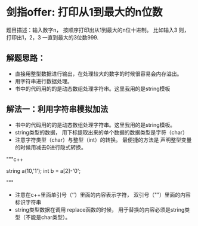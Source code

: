 # 剑指offer: 打印从1到最大的n位数
题目描述：输入数字n， 按顺序打印出从1到最大的n位十进制。 比如输入3 则， 打印出1，2，3 一直到最大的3位数999.

## 解题思路：
- 直接用整型数据进行输出，在处理较大的数字的时候很容易会内存溢出。
- 用字符串进行数据处理。
- 书中的代码用的的是动态数组处理字符串。这里我用的是string模板


## 解法一：利用字符串模拟加法
- 书中的代码用的的是动态数组处理字符串。这里我用的是string模板。
- string类型的数据， 用下标提取出来的单个数据的数据类型是字符（char）
- 注意字符类型（char）与整型（int）的转换。 最便捷的方法是 声明整型变量的时候用减去0进行隐式转换。

"""c++

string a(10,'1');
int b = a[2]-'0';

"""
- 注意在c++里面单引号（‘’）里面的内容表示字符， 双引号（""）里面的内容标识字符串
- string类型数据在调用 replace函数的时候， 用于替换的内容必须是string类型（不能是char类型）。

